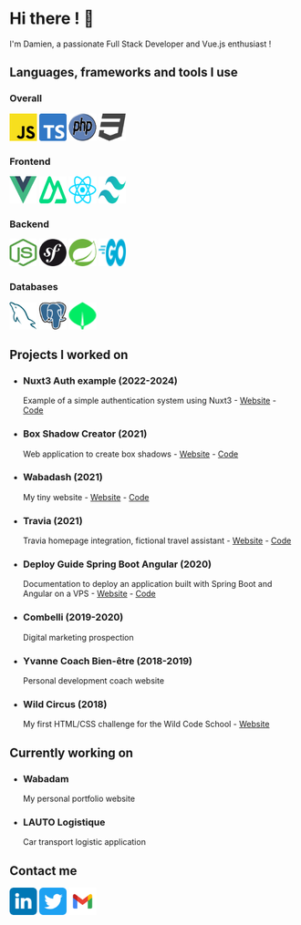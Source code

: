 # Hi there ! 👋

I'm Damien, a passionate Full Stack Developer and Vue.js enthusiast !

## Languages, frameworks and tools I use

### Overall
<img height="48" width="48" src="./assets/javascript.svg" alt="JavaScript logo" /> <img height="48" width="48" src="./assets/typescript.svg" alt="TypeScript logo" /> <img height="48" width="48" src="./assets/php.svg" alt="PHP logo" /> <img height="48" width="48" src="./assets/css.svg" alt="CSS logo" />


### Frontend
<img height="48" width="48" src="./assets/vue.svg" alt="Vue.js logo" /> <img height="48" width="48" src="./assets/nuxt.svg" alt="Nuxt logo" /> <img height="48" width="48" src="./assets/react.svg" alt="React logo" /> <img height="48" width="48" src="./assets/tailwind.svg" alt="Tailwind CSS logo" />

### Backend
<img height="48" width="48" src="./assets/node.svg" alt="Node.js logo" /> <img height="48" width="48" src="./assets/symfony.svg" alt="Symfony logo" /> <img height="48" width="48" src="./assets/spring-boot.svg" alt="Spring Boot logo" /> <img height="48" width="48" src="./assets/go.svg" alt="Go logo" />

### Databases
<img height="48" width="48" src="./assets/mysql.svg" alt="MySQL logo" /> <img height="48" width="48" src="./assets/postgresql.svg" alt="PostgreSQL logo" /> <img height="48" width="48" src="./assets//mongo.svg" alt="MongoDB logo" />

## Projects I worked on

- ### Nuxt3 Auth example (2022-2024)
  Example of a simple authentication system using Nuxt3 - [Website](https://nuxt3-auth-example.vercel.app/) - [Code](https://github.com/damien-hl/nuxt3-auth-example)
- ### Box Shadow Creator (2021)
  Web application to create box shadows - [Website](https://box-shadow-creator.vercel.app/) - [Code](https://github.com/damien-hl/box-shadow-creator)
- ### Wabadash (2021)
  My tiny website - [Website](https://wabadash.vercel.app/) - [Code](https://github.com/damien-hl/wabadash)
- ### Travia (2021)
  Travia homepage integration, fictional travel assistant - [Website](https://travia.vercel.app/) - [Code](https://github.com/damien-hl/travia)
- ### Deploy Guide Spring Boot Angular (2020)
  Documentation to deploy an application built with Spring Boot and Angular on a VPS - [Website](https://deploy-guide-spring-boot-angular.vercel.app/) - [Code](https://github.com/damien-hl/deploy-guide-spring-boot-angular)
- ### Combelli (2019-2020)
  Digital marketing prospection
- ### Yvanne Coach Bien-être (2018-2019)
  Personal development coach website
- ### Wild Circus (2018)
  My first HTML/CSS challenge for the Wild Code School - [Website](https://codepen.io/damien-hl/pen/ZjzGNX)

## Currently working on

- ### Wabadam
  My personal portfolio website
- ### LAUTO Logistique
  Car transport logistic application
 
## Contact me

[<img height="48" width="48" src="./assets/linkedin.svg" alt="Linkedin logo" />](https://www.linkedin.com/in/damien-heulin/)
[<img height="48" width="48" src="./assets/twitter.svg" alt="JavaScript logo" />](https://twitter.com/damien_hl)
[<img height="48" width="48" src="./assets/gmail.svg" alt="JavaScript logo" />](mailto:damienheulin87@gmail.com)

<!--
**damien-hl/damien-hl** is a ✨ _special_ ✨ repository because its `README.md` (this file) appears on your GitHub profile.

Here are some ideas to get you started:

- 🔭 I’m currently working on ...
- 🌱 I’m currently learning ...
- 👯 I’m looking to collaborate on ...
- 🤔 I’m looking for help with ...
- 💬 Ask me about ...
- 📫 How to reach me: ...
- 😄 Pronouns: ...
- ⚡ Fun fact: ...
-->
